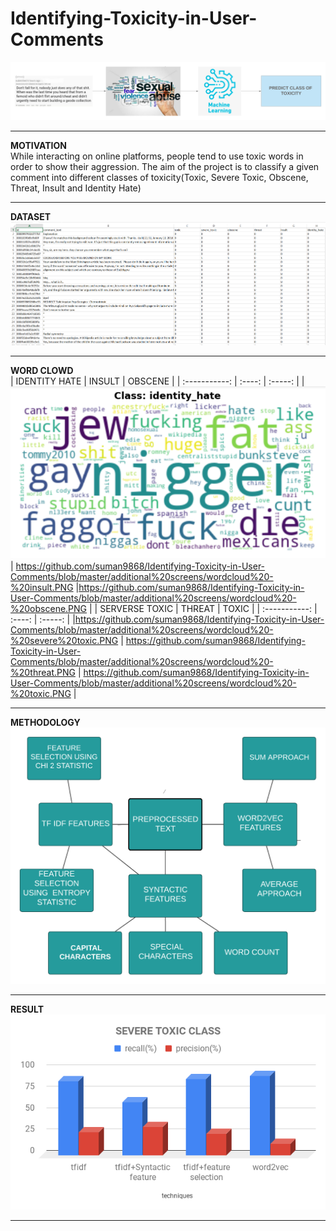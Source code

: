 # Identifying-Toxicity-in-User-Comments
![prblemStatementScreen](https://github.com/suman9868/Identifying-Toxicity-in-User-Comments/blob/master/additional%20screens/Problem_Statement.png)
<br />
<hr>

**MOTIVATION**
<br />
While interacting on online platforms, people tend to use toxic words in order to show their aggression. The aim of the project is to classify a given comment into different classes of toxicity(Toxic, Severe Toxic, Obscene, Threat, Insult and Identity Hate)
<hr>

**DATASET**
<br />
![DatasetTrain](https://github.com/suman9868/Identifying-Toxicity-in-User-Comments/blob/master/additional%20screens/Dataset-%20Train.PNG)
<hr>

**WORD CLOWD**
<br />
| IDENTITY HATE | INSULT | OBSCENE |
| :-----------: | :----: | :-----: |
| ![identityHate](https://github.com/suman9868/Identifying-Toxicity-in-User-Comments/blob/master/additional%20screens/wordcloud%20-%20identity_hate.PNG) | https://github.com/suman9868/Identifying-Toxicity-in-User-Comments/blob/master/additional%20screens/wordcloud%20-%20insult.PNG |https://github.com/suman9868/Identifying-Toxicity-in-User-Comments/blob/master/additional%20screens/wordcloud%20-%20obscene.PNG  |
| SERVERSE TOXIC | THREAT | TOXIC |
| :-----------: | :----: | :-----: |
|https://github.com/suman9868/Identifying-Toxicity-in-User-Comments/blob/master/additional%20screens/wordcloud%20-%20severe%20toxic.PNG  | https://github.com/suman9868/Identifying-Toxicity-in-User-Comments/blob/master/additional%20screens/wordcloud%20-%20threat.PNG | https://github.com/suman9868/Identifying-Toxicity-in-User-Comments/blob/master/additional%20screens/wordcloud%20-%20toxic.PNG |

<hr>

**METHODOLOGY**
<br />
![Methodology](https://github.com/suman9868/Identifying-Toxicity-in-User-Comments/blob/master/additional%20screens/methodology.png)
<hr>

**RESULT**
<br />
![toxicClass](https://github.com/suman9868/Identifying-Toxicity-in-User-Comments/blob/master/additional%20screens/SEVERE%20TOXIC%20CLASS.png)
<hr>
